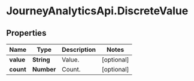 # JourneyAnalyticsApi.DiscreteValue

## Properties

Name | Type | Description | Notes
------------ | ------------- | ------------- | -------------
**value** | **String** | Value. | [optional] 
**count** | **Number** | Count. | [optional] 


